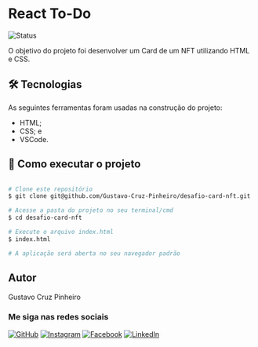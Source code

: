 # React To-Do

![Status](http://img.shields.io/static/v1?label=Status&message=Finalizado&color=GREEN&style=for-the-badge)

O objetivo do projeto foi desenvolver um Card de um NFT utilizando HTML e CSS.

## 🛠 Tecnologias

As seguintes ferramentas foram usadas na construção do projeto:

* HTML;
* CSS; e
* VSCode.

## 🚀 Como executar o projeto

```bash

# Clone este repositório
$ git clone git@github.com/Gustavo-Cruz-Pinheiro/desafio-card-nft.git

# Acesse a pasta do projeto no seu terminal/cmd
$ cd desafio-card-nft

# Execute o arquivo index.html
$ index.html

# A aplicação será aberta no seu navegador padrão

```

## Autor

Gustavo Cruz Pinheiro

### Me siga nas redes sociais

<a href="https:/https://github.com/Gustavo-Cruz-Pinheiro">![GitHub](https://img.shields.io/badge/github-%23121011.svg?style=for-the-badge&logo=github&logoColor=white)</a>
<a href="https://www.instagram.com/gusttavo.cruz">![Instagram](https://img.shields.io/badge/Instagram-%23E4405F.svg?style=for-the-badge&logo=Instagram&logoColor=white)</a>
<a href="https://www.facebook.com/gustavocruzpinheiro">![Facebook](https://img.shields.io/badge/Facebook-%231877F2.svg?style=for-the-badge&logo=Facebook&logoColor=white)</a>
<a href="https://www.linkedin.com/in/gustavo-cruz-pinheiro-61b852217/">![LinkedIn](https://img.shields.io/badge/linkedin-%230077B5.svg?style=for-the-badge&logo=linkedin&logoColor=white)</a>
